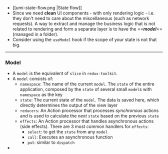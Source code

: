 - [[umi-state-flow.png |State flow]]
- Since we need **clean** UI components - with only rendering logic - i.e. they don't need to care about the miscellaneous (such as network requests). A way to extract and manage the business logic that is not related to rendering and form a separate layer is to have the ==***model***== (managed in a folder).
- Consider using the `useModel` hook if the scope of your state is not that big.
---

### Model
- A `model` is the equivalent of `slice` in `redux-toolkit`. 
- A `model` consists of:
	- `namespace`: The name of the current `model`. The `state` of the entire application, composed by the `state` of several small `model`s with `namespace` as the key
	- `state`: The current state of the `model`. The data is saved here, which directly determines the output of the view layer
	- `reducers`: An Action processor that processes *synchronous* actions and is used to calculate the *next* `state` based on the previous `state`
	- `effects`: An Action processor that handles asynchronous actions (side effects). There are 3 most common handlers for `effects`:
		- `select`: to get the `state` from any `model`
		- `call`: Executes an asynchronous function
		- `put`: similar to `dispatch`
- 
